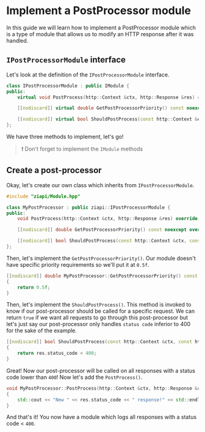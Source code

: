 # Implement a PostProcessor module

In this guide we will learn how to implement a PostProcessor module which is a type of module that allows us to modify an HTTP response after it was handled.

## `IPostProcessorModule` interface

Let's look at the definition of the `IPostProcessorModule` interface.

```c++
class IPostProcessorModule : public IModule {
public:
    virtual void PostProcess(http::Context &ctx, http::Response &res) = 0;

    [[nodiscard]] virtual double GetPostProcessorPriority() const noexcept = 0;

    [[nodiscard]] virtual bool ShouldPostProcess(const http::Context &ctx, const http::Response &res) const = 0;
};
```

We have three methods to implement, let's go!

> :exclamation: Don't forget to implement the `IModule` methods

## Create a post-processor

Okay, let's create our own class which inherits from `IPostProcessorModule`.

```c++
#include "ziapi/Module.hpp"

class MyPostProcessor : public ziapi::IPostProcessorModule {
public:
    void PostProcess(http::Context &ctx, http::Response &res) override;

    [[nodiscard]] double GetPostProcessorPriority() const noexcept override;

    [[nodiscard]] bool ShouldPostProcess(const http::Context &ctx, const http::Response &res) const override;
};
```

Then, let's implement the `GetPostProcessorPriority()`. Our module doesn't have specific priority requirements so we'll put it at `0.5f`.

```c++
[[nodiscard]] double MyPostProcessor::GetPostProcessorPriority() const noexcept
{
    return 0.5f;
}
```

Then, let's implement the `ShouldPostProcess()`. This method is invoked to know if our post-processor should be called for a specific request. We can return `true` if we want all requests to go through this post-processor but let's just say our post-processor only handles `status code` inferior to 400 for the sake of the example.

```c++
[[nodiscard]] bool ShouldPostProcess(const http::Context &ctx, const http::Response &res) const
{
    return res.status_code < 400;
}
```

Great! Now our post-processor will be called on all responses with a status code lower than `400`! Now let's add the `PostProcess()`.

```c++
void MyPostProcessor::PostProcess(http::Context &ctx, http::Response &res)
{
    std::cout << "New " << res.status_code << " response!" << std::endl;
}
```

And that's it! You now have a module which logs all responses with a status code < `400`.
